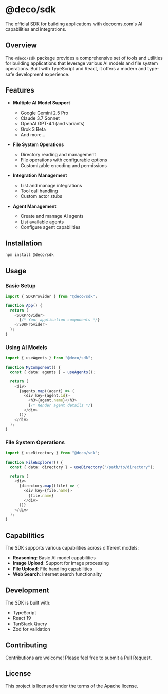 # @deco/sdk

The official SDK for building applications with decocms.com's AI capabilities
and integrations.

## Overview

The `@deco/sdk` package provides a comprehensive set of tools and utilities for
building applications that leverage various AI models and file system
operations. Built with TypeScript and React, it offers a modern and type-safe
development experience.

## Features

- **Multiple AI Model Support**
  - Google Gemini 2.5 Pro
  - Claude 3.7 Sonnet
  - OpenAI GPT-4.1 (and variants)
  - Grok 3 Beta
  - And more...

- **File System Operations**
  - Directory reading and management
  - File operations with configurable options
  - Customizable encoding and permissions

- **Integration Management**
  - List and manage integrations
  - Tool call handling
  - Custom actor stubs

- **Agent Management**
  - Create and manage AI agents
  - List available agents
  - Configure agent capabilities

## Installation

```bash
npm install @deco/sdk
```

## Usage

### Basic Setup

```typescript
import { SDKProvider } from "@deco/sdk";

function App() {
  return (
    <SDKProvider>
      {/* Your application components */}
    </SDKProvider>
  );
}
```

### Using AI Models

```typescript
import { useAgents } from "@deco/sdk";

function MyComponent() {
  const { data: agents } = useAgents();

  return (
    <div>
      {agents.map((agent) => (
        <div key={agent.id}>
          <h3>{agent.name}</h3>
          {/* Render agent details */}
        </div>
      ))}
    </div>
  );
}
```

### File System Operations

```typescript
import { useDirectory } from "@deco/sdk";

function FileExplorer() {
  const { data: directory } = useDirectory("/path/to/directory");

  return (
    <div>
      {directory.map((file) => (
        <div key={file.name}>
          {file.name}
        </div>
      ))}
    </div>
  );
}
```

## Capabilities

The SDK supports various capabilities across different models:

- **Reasoning**: Basic AI model capabilities
- **Image Upload**: Support for image processing
- **File Upload**: File handling capabilities
- **Web Search**: Internet search functionality

## Development

The SDK is built with:

- TypeScript
- React 19
- TanStack Query
- Zod for validation

## Contributing

Contributions are welcome! Please feel free to submit a Pull Request.

## License

This project is licensed under the terms of the Apache license.

